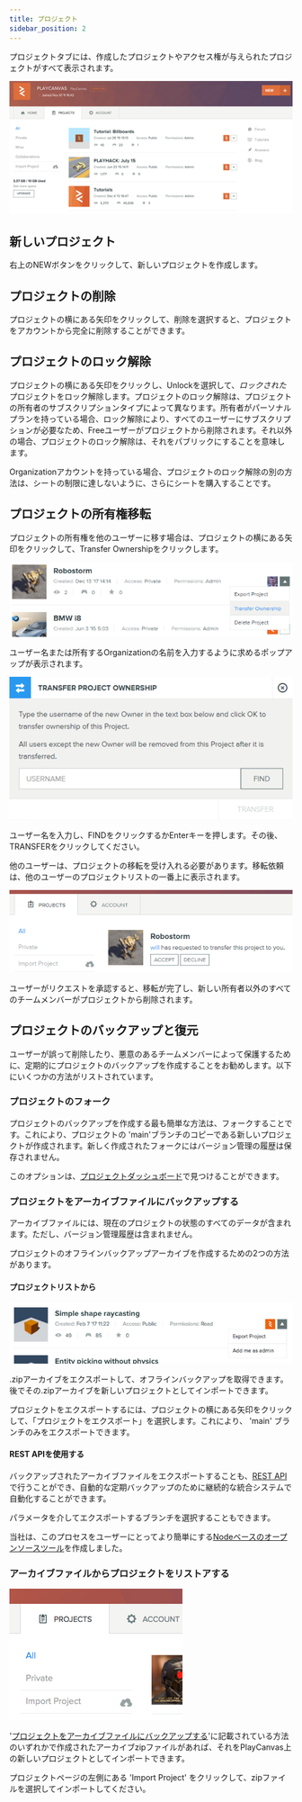 ```yaml
---
title: プロジェクト
sidebar_position: 2
---
```


プロジェクトタブには、作成したプロジェクトやアクセス権が与えられたプロジェクトがすべて表示されます。

![projects_page][1]

## 新しいプロジェクト

右上のNEWボタンをクリックして、新しいプロジェクトを作成します。

## プロジェクトの削除

プロジェクトの横にある矢印をクリックして、削除を選択すると、プロジェクトをアカウントから完全に削除することができます。

## プロジェクトのロック解除

プロジェクトの横にある矢印をクリックし、Unlockを選択して、*ロックされた*プロジェクトをロック解除します。プロジェクトのロック解除は、プロジェクトの所有者のサブスクリプションタイプによって異なります。所有者がパーソナルプランを持っている場合、ロック解除により、すべてのユーザーにサブスクリプションが必要なため、Freeユーザーがプロジェクトから削除されます。それ以外の場合、プロジェクトのロック解除は、それをパブリックにすることを意味します。

Organizationアカウントを持っている場合、プロジェクトのロック解除の別の方法は、シートの制限に達しないように、さらにシートを購入することです。

## プロジェクトの所有権移転

プロジェクトの所有権を他のユーザーに移す場合は、プロジェクトの横にある矢印をクリックして、Transfer Ownershipをクリックします。

![transfer-ownership-menu][4]

ユーザー名または所有するOrganizationの名前を入力するように求めるポップアップが表示されます。

![transfer-ownership-dialog][5]

ユーザー名を入力し、FINDをクリックするかEnterキーを押します。その後、TRANSFERをクリックしてください。

他のユーザーは、プロジェクトの移転を受け入れる必要があります。移転依頼は、他のユーザーのプロジェクトリストの一番上に表示されます。

![transfer-ownership-accept][6]

ユーザーがリクエストを承認すると、移転が完了し、新しい所有者以外のすべてのチームメンバーがプロジェクトから削除されます。

## プロジェクトのバックアップと復元

ユーザーが誤って削除したり、悪意のあるチームメンバーによって保護するために、定期的にプロジェクトのバックアップを作成することをお勧めします。以下にいくつかの方法がリストされています。

### プロジェクトのフォーク

プロジェクトのバックアップを作成する最も簡単な方法は、フォークすることです。これにより、プロジェクトの 'main'ブランチのコピーである新しいプロジェクトが作成されます。新しく作成されたフォークにはバージョン管理の履歴は保存されません。

このオプションは、[プロジェクトダッシュボード][7]で見つけることができます。

### プロジェクトをアーカイブファイルにバックアップする

アーカイブファイルには、現在のプロジェクトの状態のすべてのデータが含まれます。ただし、バージョン管理履歴は含まれません。

プロジェクトのオフラインバックアップアーカイブを作成するための2つの方法があります。

#### プロジェクトリストから

![export-archive][2]

.zipアーカイブをエクスポートして、オフラインバックアップを取得できます。後でその.zipアーカイブを新しいプロジェクトとしてインポートできます。

プロジェクトをエクスポートするには、プロジェクトの横にある矢印をクリックして、「プロジェクトをエクスポート」を選択します。これにより、 'main' ブランチのみをエクスポートできます。

#### REST APIを使用する

バックアップされたアーカイブファイルをエクスポートすることも、[REST API][8]で行うことができ、自動的な定期バックアップのために継続的な統合システムで自動化することができます。

パラメータを介してエクスポートするブランチを選択することもできます。

当社は、このプロセスをユーザーにとってより簡単にする[Nodeベースのオープンソースツール][9]を作成しました。

### アーカイブファイルからプロジェクトをリストアする

![import-archive][3]

'[プロジェクトをアーカイブファイルにバックアップする](#backing-up-a-project-to-an-archive-file)'に記載されている方法のいずれかで作成されたアーカイブzipファイルがあれば、それをPlayCanvas上の新しいプロジェクトとしてインポートできます。

プロジェクトページの左側にある 'Import Project' をクリックして、zipファイルを選択してインポートしてください。

[1]: /images/user-manual/profile/profile.png "Projects"
[2]: /images/user-manual/profile/projects/export-archive-button.jpg
[3]: /images/user-manual/profile/projects/import-archive-button.jpg
[4]: /images/user-manual/profile/projects/transfer-ownership-menu.png
[5]: /images/user-manual/profile/projects/transfer-ownership-dialog.png
[6]: /images/user-manual/profile/projects/transfer-ownership-accept.png
[7]: /user-manual/dashboard/header/
[8]: /user-manual/api/project-archive/
[9]: https://github.com/playcanvas/playcanvas-rest-api-tools#archiving-a-project
